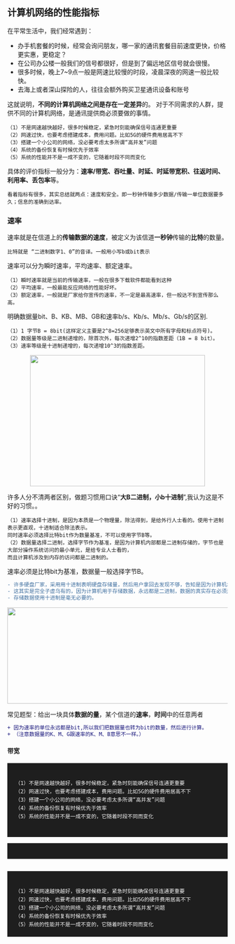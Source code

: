 ## 计算机网络的性能指标
在平常生活中，我们经常遇到：
* 办手机套餐的时候，经常会询问朋友，哪一家的通讯套餐目前速度更快，价格更实惠，更稳定？
* 在公司办公楼一般我们的信号都很好，但是到了偏远地区信号就会很慢。
* 很多时候，晚上7~9点一般是网速比较慢的时段，凌晨深夜的网速一般比较快。
* 去海上或者深山探险的人，往往会额外购买卫星通讯设备和账号


这就说明，**不同的计算机网络之间是存在一定差异**的。
对于不同需求的人群，提供不同的计算机网络，是通讯提供商必须要做的事情。
```
（1）不是网速越快越好，很多时候稳定，紧急时刻能确保信号连通更重要
（2）网速过快，也要考虑搭建成本，费用问题。比如5G的硬件费用居高不下
（3）搭建一个小公司的网络，没必要考虑太多所谓“高并发”问题
（4）系统的备份恢复有时候优先于效率
（5）系统的性能并不是一成不变的，它随着时段不同而变化
```

具体的评价指标一般分为：**速率/带宽、吞吐量、时延、时延带宽积、往返时间、利用率、丢包率**等。
```
看着指标有很多，其实总结就两点：速度和安全。即一秒钟传输多少数据/传输一单位数据要多久；信息的准确到达率。
```
### 速率
速率就是在信道上的**传输数据的速度**，被定义为该信道**一秒钟**传输的**比特**的数量。
```
比特就是 “二进制数字1、0”的音译。一般用小写b或bit表示
```
速率可以分为瞬时速率，平均速率、额定速率。
```
（1）瞬时速率就是当前的传输速率，一般在很多下载软件都能看到这种
（2）平均速率，一般最能反应网络的性能好坏。
（3）额定速率，一般就是厂家给你宣传的速率，不一定是最高速率，但一般达不到宣传那么高。
```
明确数据量bit、B、KB、MB、GB和速率b/s、Kb/s、Mb/s、Gb/s的区别.
```
（1）1 字节B = 8bit(这样定义主要是2^8=256足够表示英文中所有字母和标点符号)。
（2）数据量等级是二进制递增的，除首次外，每次递增2^10的指数差距（1B = 8 bit）。
（3）速率等级是十进制递增的，每次递增10^3的指数差距。
```

<p align="center"><img width="400" height="300" src="/LearnComputerNetwork/Photo/02.jpg"></p>


许多人分不清两者区别，做题习惯用口诀“**大B二进制，小b十进制**”,我认为这是不好的习惯。。



```
（1）速率选择十进制，是因为本质是一个物理量，除法得到，是给外行人士看的。使用十进制表示更直观，十进制适合除法表示。
同时速率必须选择比特bit作为数量基准，不可以使用字节B等。
（2）数据量选择二进制，选择字节作为基准，是因为计算机内部都是二进制存储的，字节也是大部分操作系统访问的最小单元，是给专业人士看的，
而且计算机涉及到内存的访问都是二进制的。
```
速率必须是比特bit为基准，数据量一般选择字节B。
```diff
- 许多硬盘厂家，采用用十进制表明硬盘存储量，然后用户拿回去发现不够，告知是因为计算机术语转换问题。
- 这其实是完全子虚乌有的，因为计算机用于存储数据，永远都是二进制，数据的真实存在必须是以二进制存在的。
- 存储数据使用十进制是毫无必要的。
```
<p align="center"><img width="800" height="220" src="/LearnComputerNetwork/Photo/03.jpg"></p>

常见题型：给出一块具体**数据的量**，某个信道的**速率**，**时间**中的任意两者
```diff
+ 因为速率的单位永远都是bit,所以我们把数据量也转为bit的数量，然后进行计算。
+ （注意数据量的K、M、G跟速率的K、M、B意思不一样。）
```

#### 带宽

<div><div ><pre><code style="display: block;background: #1e1e1e;line-height: 160%;border: 0;padding: 18px;color: #f4f4f4;">
（1）不是网速越快越好，很多时候稳定，紧急时刻能确保信号连通更重要
（2）网速过快，也要考虑搭建成本，费用问题。比如5G的硬件费用居高不下
（3）搭建一个小公司的网络，没必要考虑太多所谓“高并发”问题
（4）系统的备份恢复有时候优先于效率
（5）系统的性能并不是一成不变的，它随着时段不同而变化

</code></pre></div></div>


<div class="language-plaintext highlighter-rouge"><div class="highlight"><pre class="highlight"><code style="display: block;background: #1e1e1e;line-height: 160%;border: 0;padding: 18px;color: #f4f4f4;">
（1）不是网速越快越好，很多时候稳定，紧急时刻能确保信号连通更重要
（2）网速过快，也要考虑搭建成本，费用问题。比如5G的硬件费用居高不下
（3）搭建一个小公司的网络，没必要考虑太多所谓“高并发”问题
（4）系统的备份恢复有时候优先于效率
（5）系统的性能并不是一成不变的，它随着时段不同而变化
</code></pre></div></div>


